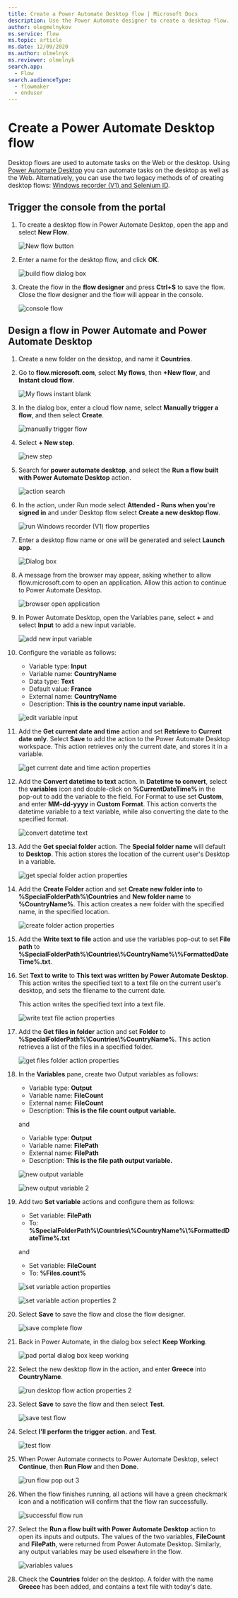 ```yaml
---
title: Create a Power Automate Desktop flow | Microsoft Docs
description: Use the Power Automate designer to create a desktop flow.
author: olegmelnykov
ms.service: flow
ms.topic: article
ms.date: 12/09/2020
ms.author: olmelnyk
ms.reviewer: olmelnyk
search.app: 
  - Flow
search.audienceType: 
  - flowmaker
  - enduser
---
```


# Create a Power Automate Desktop flow

Desktop flows are used to automate tasks on the Web or the desktop. Using [Power Automate Desktop](introduction.md) you can automate tasks on the desktop as well as the Web. Alternatively, you can use the two legacy methods of of creating desktop flows: [Windows recorder (V1) and Selenium ID](overview.md).


## Trigger the console from the portal


1. To create a desktop flow in Power Automate Desktop, open the app and select **New Flow**.

   ![New flow button](\media\create-flow-console\console.png)

1. Enter a name for the desktop flow, and click **OK**.

   ![build flow dialog box](\media\create-flow-console\build-flow-dialog.png)

1. Create the flow in the **flow designer** and press **Ctrl+S** to save the flow. Close the flow designer and the flow will appear in the console.

   ![console flow](\media\create-flow-console\console-flow.png)


## Design a flow in Power Automate and Power Automate Desktop

1. Create a new folder on the desktop, and name it **Countries**.

1. Go to **flow.microsoft.com**, select **My flows**, then **+New flow**, and **Instant cloud flow**.

   ![My flows instant blank](\media\design-flow\my-flows-instant-blank.png)

1. In the dialog box, enter a cloud flow name, select **Manually trigger a flow**, and then select **Create**.

   ![manually trigger flow](\media\design-flow\manually-trigger-flow.png)

1. Select **+ New step**.

   ![new step](\media\design-flow\new-step.png)

    <!--todo: Needs new screenshot and verify if action names are being updated-->
1. Search for **power automate desktop**, and select the **Run a flow built with Power Automate Desktop** action.

   ![action search](\media\design-flow\action-search.png)

1. In the action, under Run mode select **Attended - Runs when you're signed in** and under Desktop flow select **Create a new desktop flow**.

   ![run Windows recorder (V1) flow properties](\media\design-flow\run-desktop-flow-v2-action-properties.png)

1. Enter a desktop flow name or one will be generated and select **Launch app**.

   ![Dialog box](\media\design-flow\build-desktop-flow-dialog.png)

1. A message from the browser may appear, asking whether to allow flow.microsoft.com to open an application. Allow this action to continue to Power Automate Desktop.

   ![browser open application](\media\design-flow\browser-open-application.png)

1. In Power Automate Desktop, open the Variables pane, select **+** and select **Input** to add a new input variable.

   ![add new input variable](\media\design-flow\add-new-input-variable.png)

1. Configure the variable as follows:
   * Variable type: **Input**
   * Variable name: **CountryName**
   * Data type: **Text**
   * Default value: **France**
   * External name: **CountryName**
   * Description: **This is the country name input variable.**

   ![edit variable input](\media\design-flow\edit-variable-input.png)

1. Add the **Get current date and time** action and set **Retrieve** to **Current date only**. Select **Save** to add the action to the Power Automate Desktop workspace. This action retrieves only the current date, and stores it in a variable.

   ![get current date and time action properties](\media\design-flow\get-current-date-and-time-action-properties.png)

1. Add the **Convert datetime to text** action. In **Datetime to convert**, select the **variables** icon and double-click on **%CurrentDateTime%** in the pop-out to add the variable to the field. For Format to use set **Custom**, and enter **MM-dd-yyyy** in **Custom Format**. This action converts the datetime variable to a text variable, while also converting the date to the specified format.

   ![convert datetime text](\media\design-flow\convert-datetime-text.png)

1. Add the **Get special folder** action. The **Special folder name** will default to **Desktop**. This action stores the location of the current user's Desktop in a variable.

   ![get special folder action properties](\media\design-flow\get-special-folder-action-properties.png)

1. Add the **Create Folder** action and set **Create new folder into** to **%SpecialFolderPath%\Countries** and **New folder name** to **%CountryName%**. This action creates a new folder with the specified name, in the specified location.

   ![create folder action properties](\media\design-flow\create-folder-action-properties.png)

1. Add the **Write text to file** action and use the variables pop-out to set **File path** to **%SpecialFolderPath%\Countries\\%CountryName%\\%FormattedDateTime%.txt**. 

1. Set **Text to write** to **This text was written by Power Automate Desktop**. This action writes the specified text to a text file on the current user's desktop, and sets the filename to the current date.

   This action writes the specified text into a text file.

   ![write text file action properties](\media\design-flow\write-text-file-action-properties.png)

1. Add the **Get files in folder** action and set **Folder** to **%SpecialFolderPath%\Countries\\%CountryName%**. This action retrieves a list of the files in a specified folder.

   ![get files folder action properties](\media\design-flow\get-files-folder-action-properties.png)

1. In the **Variables** pane, create two Output variables as follows:
   * Variable type: **Output**
   * Variable name: **FileCount**
   * External name: **FileCount**
   * Description: **This is the file count output variable.**

   and

   * Variable type: **Output**
   * Variable name: **FilePath**
   * External name: **FilePath**
   * Description: **This is the file path output variable.**

   ![new output variable](\media\design-flow\new-output-variable.png)

   ![new output variable 2](\media\design-flow\new-output-variable-2.png)

1. Add two **Set variable** actions and configure them as follows:
   
   * Set variable: **FilePath**
   * To: **%SpecialFolderPath%\Countries\\%CountryName%\\%FormattedDateTime%.txt**
   
   and
   
   * Set variable: **FileCount**
   * To: **%Files.count%**

   ![set variable action properties](\media\design-flow\set-variable-action-properties.png)

   ![set variable action properties 2](\media\design-flow\set-variable-action-properties-2.png)

1. Select **Save** to save the flow and close the flow designer.

   ![save complete flow](\media\design-flow\save-complete-flow.png)

1. Back in Power Automate, in the dialog box select **Keep Working**.

   ![pad portal dialog box keep working](\media\design-flow\pad-portal-dialog-keep-working.png)

1. Select the new desktop flow in the action, and enter **Greece** into **CountryName**.

   ![run desktop flow action properties 2](\media\design-flow\run-desktop-flow-v2-action-properties-2.png)

1. Select **Save** to save the flow and then select **Test**.

   ![save test flow](\media\design-flow\save-test-flow.png)

1. Select **I'll perform the trigger action.** and **Test**.

   ![test flow](\media\design-flow\test-flow.png)

1. When Power Automate connects to Power Automate Desktop, select **Continue**, then **Run Flow** and then **Done**.

   ![run flow pop out 3](\media\design-flow\run-flow-pop-out-3.png)

1. When the flow finishes running, all actions will have a green checkmark icon and a notification will confirm that the flow ran successfully.

   ![successful flow run](\media\design-flow\successful-flow-run.png)

   <!--todo: Needs new screenshot and verify if action names are being updated-->
  
1. Select the **Run a flow built with Power Automate Desktop** action to open its inputs and outputs. The values of the two variables, **FileCount** and **FilePath**, were returned from Power Automate Desktop. Similarly, any output variables may be used elsewhere in the flow.

   ![variables values](\media\design-flow\variables-values.png)

1. Check the **Countries** folder on the desktop. A folder with the name **Greece** has been added, and contains a text file with today's date.

